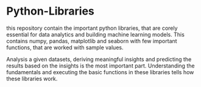 # Python-Libraries
this repository contain the important python libraries, that are corely essential for data analytics and building machine learning models. This contains numpy, pandas, matplotlib and seaborn with few important functions, that are worked with sample values.

Analysis a given datasets, deriving meaningful insights and predicting the results based on the insights is the most important part. Understanding the fundamentals and executing the basic functions in these libraries tells how these libraries work.
